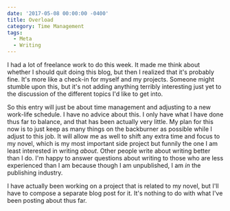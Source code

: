 ```yaml
---
date: '2017-05-08 00:00:00 -0400'
title: Overload
category: Time Management
tags:
  - Meta
  - Writing
---
```


I had a lot of freelance work to do this week. It made me think about whether I should quit doing this blog, but then I realized that it's probably fine. It's more like a check-in for myself and my projects. Someone might stumble upon this, but it's not adding anything terribly interesting just yet to the discussion of the different topics I'd like to get into.

So this entry will just be about time management and adjusting to a new work-life schedule. I have no advice about this. I only have what I have done thus far to balance, and that has been actually very little. My plan for this now is to just keep as many things on the backburner as possible while I adjust to this job. It will allow me as well to shift any extra time and focus to my novel, which is my most important side project but funnily the one I am least interested in writing *about*. Other people write about writing better than I do. I'm happy to answer questions about writing to those who are less experienced than I am because though I am unpublished, I am *in* the publishing industry. 

I have actually been working on a project that is related to my novel, but I'll have to compose a separate blog post for it. It's nothing to do with what I've been posting about thus far.